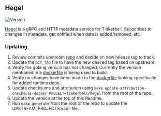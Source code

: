 ## **Hegel**
![Version](https://img.shields.io/badge/version-v0.6.0-blue)

[Hegel](https://github.com/tinkerbell/hegel) is a gRPC and HTTP metadata service for Tinkerbell. Subscribes to changes in metadata, get notified when data is added/removed, etc.

### Updating

1. Review commits upstream [repo](https://github.com/tinkerbell/hegel) and decide on new release tag to track.
1. Update the `GIT_TAG` file to have the new desired tag based on upstream.
1. Verify the golang version has not changed. Currently the version mentioned in a [dockerfile](https://github.com/tinkerbell/hegel/blob/main/cmd/hegel/Dockerfile#L1) is being used to build.
1. Verify no changes have been made to the [dockerfile](https://github.com/tinkerbell/hegel/blob/main/cmd/hegel/Dockerfile) looking specifically for added runtime deps.
1. Update checksums and attribution using `make update-attribution-checksums-docker PROJECT=tinkerbell/hegel` from the root of the repo.
1. Update the version at the top of this Readme.
1. Run `make generate` from the root of the repo to update the UPSTREAM_PROJECTS.yaml file.